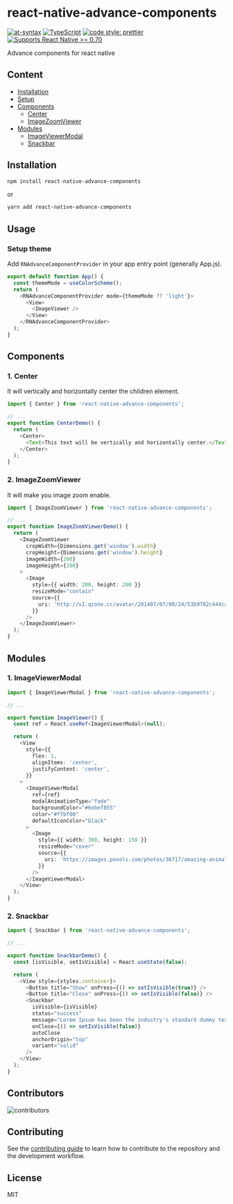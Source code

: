 # react-native-advance-components

[![at-syntax](https://img.shields.io/circleci/build/github/at-syntax/react-native-advance-components?logo=circleci&token=9e1f8a230311e7f8e7a8b2e5314e10f9f79ca34c)](https://circleci.com/gh/at-syntax/react-native-advance-components)
[![TypeScript](https://img.shields.io/badge/made%20with-typescript-blue?logo=typescript&logoColor=white)](https://www.typescriptlang.org/)
[![code style: prettier](https://img.shields.io/badge/code_style-prettier-f8bc45?logo=prettier&logoColor=F7BA3E)](https://github.com/prettier/prettier)
[![Supports React Native >= 0.70](https://img.shields.io/badge/react%20native-%3E%3D%200.70-lightgrey?logo=react&logoColor=61DAFB)](https://github.com/facebook/react-native)

Advance components for react native

## Content

- [Installation](#installation)
- [Setup](#setup-theme)
- [Components](#components)
  - [Center](#1-center)
  - [ImageZoomViewer](#2-imagezoomviewer)
- [Modules](#modules)
  - [ImageViewerModal](#1-imageviewermodal)
  - [Snackbar](#2-snackbar)

## Installation

```sh
npm install react-native-advance-components
```

or

```sh
yarn add react-native-advance-components
```

## Usage

### Setup theme

Add `RNAdvanceComponentProvider` in your app entry point (generally App.js).

```ts
export default function App() {
  const themeMode = useColorScheme();
  return (
    <RNAdvanceComponentProvider mode={themeMode ?? 'light'}>
      <View>
        <ImageViewer />
      </View>
    </RNAdvanceComponentProvider>
  );
}
```

## Components

### 1. Center

It will vertically and horizontally center the children element.

```ts
import { Center } from 'react-native-advance-components';

// ...
export function CenterDemo() {
  return (
    <Center>
      <Text>This text will be vertically and horizontally center.</Text>
    </Center>
  );
}
```

### 2. ImageZoomViewer

It will make you image zoom enable.

```ts
import { ImageZoomViewer } from 'react-native-advance-components';

// ...
export function ImageZoomViewerDemo() {
  return (
    <ImageZoomViewer
      cropWidth={Dimensions.get('window').width}
      cropHeight={Dimensions.get('window').height}
      imageWidth={200}
      imageHeight={200}
    >
      <Image
        style={{ width: 200, height: 200 }}
        resizeMode="contain"
        source={{
          uri: 'http://v1.qzone.cc/avatar/201407/07/00/24/53b9782c444ca987.jpg!200x200.jpg',
        }}
      />
    </ImageZoomViewer>
  );
}
```

## Modules

### 1. ImageViewerModal

```ts
import { ImageViewerModal } from 'react-native-advance-components';

// ...

export function ImageViewer() {
  const ref = React.useRef<ImageViewerModal>(null);

  return (
    <View
      style={{
        flex: 1,
        alignItems: 'center',
        justifyContent: 'center',
      }}
    >
      <ImageViewerModal
        ref={ref}
        modalAnimationType="fade"
        backgroundColor="#6ebef855"
        color="#ffbf00"
        defaultIconColor="black"
      >
        <Image
          style={{ width: 300, height: 150 }}
          resizeMode="cover"
          source={{
            uri: 'https://images.pexels.com/photos/36717/amazing-animal-beautiful-beautifull.jpg',
          }}
        />
      </ImageViewerModal>
    </View>
  );
}
```

### 2. Snackbar

```ts
import { Snackbar } from 'react-native-advance-components';

// ...

export function SnackbarDemo() {
  const [isVisible, setIsVisible] = React.useState(false);

  return (
    <View style={styles.container}>
      <Button title="Show" onPress={() => setIsVisible(true)} />
      <Button title="Close" onPress={() => setIsVisible(false)} />
      <Snackbar
        isVisible={isVisible}
        status="success"
        message="Lorem Ipsum has been the industry's standard dummy text ever since the 1500s, when an unknown printer took a galley of type."
        onClose={() => setIsVisible(false)}
        autoClose
        anchorOrigin="top"
        variant="solid"
      />
    </View>
  );
}
```

## Contributors

![contributors](https://contrib.rocks/image?repo=at-syntax/react-native-advance-components)

## Contributing

See the [contributing guide](CONTRIBUTING.md) to learn how to contribute to the repository and the development workflow.

## License

MIT

